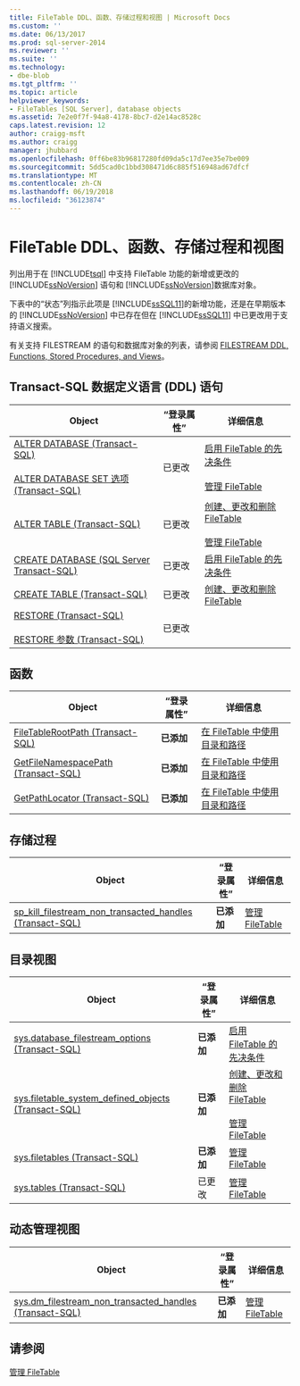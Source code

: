 ```yaml
---
title: FileTable DDL、函数、存储过程和视图 | Microsoft Docs
ms.custom: ''
ms.date: 06/13/2017
ms.prod: sql-server-2014
ms.reviewer: ''
ms.suite: ''
ms.technology:
- dbe-blob
ms.tgt_pltfrm: ''
ms.topic: article
helpviewer_keywords:
- FileTables [SQL Server], database objects
ms.assetid: 7e2e0f7f-94a8-4178-8bc7-d2e14ac8528c
caps.latest.revision: 12
author: craigg-msft
ms.author: craigg
manager: jhubbard
ms.openlocfilehash: 0ff6be83b96817280fd09da5c17d7ee35e7be009
ms.sourcegitcommit: 5dd5cad0c1bbd308471d6c885f516948ad67dfcf
ms.translationtype: MT
ms.contentlocale: zh-CN
ms.lasthandoff: 06/19/2018
ms.locfileid: "36123874"
---
```

# <a name="filetable-ddl-functions-stored-procedures-and-views"></a>FileTable DDL、函数、存储过程和视图
  列出用于在 [!INCLUDE[tsql](../../includes/tsql-md.md)] 中支持 FileTable 功能的新增或更改的 [!INCLUDE[ssNoVersion](../../includes/ssnoversion-md.md)] 语句和 [!INCLUDE[ssNoVersion](../../includes/ssnoversion-md.md)]数据库对象。  
  
 下表中的“状态”列指示此项是 [!INCLUDE[ssSQL11](../../includes/sssql11-md.md)]的新增功能，还是在早期版本的 [!INCLUDE[ssNoVersion](../../includes/ssnoversion-md.md)] 中已存在但在 [!INCLUDE[ssSQL11](../../includes/sssql11-md.md)] 中已更改用于支持语义搜索。  
  
 有关支持 FILESTREAM 的语句和数据库对象的列表，请参阅 [FILESTREAM DDL, Functions, Stored Procedures, and Views](../views/views.md)。  
  
##  <a name="ddl"></a> Transact-SQL 数据定义语言 (DDL) 语句  
  
|Object|“登录属性”|详细信息|  
|------------|------------|----------------------|  
|[ALTER DATABASE (Transact-SQL)](/sql/t-sql/statements/alter-database-transact-sql)<br /><br /> [ALTER DATABASE SET 选项 (Transact-SQL)](/sql/t-sql/statements/alter-database-transact-sql-set-options)|已更改|[启用 FileTable 的先决条件](enable-the-prerequisites-for-filetable.md)<br /><br /> [管理 FileTable](manage-filetables.md)|  
|[ALTER TABLE (Transact-SQL)](/sql/t-sql/statements/alter-table-transact-sql)|已更改|[创建、更改和删除 FileTable](create-alter-and-drop-filetables.md)<br /><br /> [管理 FileTable](manage-filetables.md)|  
|[CREATE DATABASE (SQL Server Transact-SQL)](/sql/t-sql/statements/create-database-sql-server-transact-sql)|已更改|[启用 FileTable 的先决条件](enable-the-prerequisites-for-filetable.md)|  
|[CREATE TABLE (Transact-SQL)](/sql/t-sql/statements/create-table-transact-sql)|已更改|[创建、更改和删除 FileTable](create-alter-and-drop-filetables.md)|  
|[RESTORE &#40;Transact-SQL&#41;](/sql/t-sql/statements/restore-statements-transact-sql)<br /><br /> [RESTORE 参数 (Transact-SQL)](/sql/t-sql/statements/restore-statements-arguments-transact-sql)|已更改||  
  
##  <a name="func"></a> 函数  
  
|Object|“登录属性”|详细信息|  
|------------|------------|----------------------|  
|[FileTableRootPath (Transact-SQL)](/sql/relational-databases/system-functions/filetablerootpath-transact-sql)|**已添加**|[在 FileTable 中使用目录和路径](work-with-directories-and-paths-in-filetables.md)|  
|[GetFileNamespacePath (Transact-SQL)](/sql/relational-databases/system-functions/getfilenamespacepath-transact-sql)|**已添加**|[在 FileTable 中使用目录和路径](work-with-directories-and-paths-in-filetables.md)|  
|[GetPathLocator (Transact-SQL)](/sql/relational-databases/system-functions/getpathlocator-transact-sql)|**已添加**|[在 FileTable 中使用目录和路径](work-with-directories-and-paths-in-filetables.md)|  
  
##  <a name="sproc"></a> 存储过程  
  
|Object|“登录属性”|详细信息|  
|------------|------------|----------------------|  
|[sp_kill_filestream_non_transacted_handles (Transact-SQL)](/sql/relational-databases/system-stored-procedures/filestream-and-filetable-sp-kill-filestream-non-transacted-handles)|**已添加**|[管理 FileTable](manage-filetables.md)|  
  
##  <a name="cv"></a> 目录视图  
  
|Object|“登录属性”|详细信息|  
|------------|------------|----------------------|  
|[sys.database_filestream_options (Transact-SQL)](/sql/relational-databases/system-catalog-views/sys-database-filestream-options-transact-sql)|**已添加**|[启用 FileTable 的先决条件](enable-the-prerequisites-for-filetable.md)|  
|[sys.filetable_system_defined_objects (Transact-SQL)](/sql/relational-databases/system-catalog-views/sys-filetable-system-defined-objects-transact-sql)|**已添加**|[创建、更改和删除 FileTable](create-alter-and-drop-filetables.md)<br /><br /> [管理 FileTable](manage-filetables.md)|  
|[sys.filetables (Transact-SQL)](/sql/relational-databases/system-catalog-views/sys-filetables-transact-sql)|**已添加**|[管理 FileTable](manage-filetables.md)|  
|[sys.tables (Transact-SQL)](/sql/relational-databases/system-catalog-views/sys-tables-transact-sql)|已更改|[管理 FileTable](manage-filetables.md)|  
  
##  <a name="dmv"></a> 动态管理视图  
  
|Object|“登录属性”|详细信息|  
|------------|------------|----------------------|  
|[sys.dm_filestream_non_transacted_handles (Transact-SQL)](/sql/relational-databases/system-dynamic-management-views/sys-dm-filestream-non-transacted-handles-transact-sql)|**已添加**|[管理 FileTable](manage-filetables.md)|  
  
## <a name="see-also"></a>请参阅  
 [管理 FileTable](manage-filetables.md)  
  
  
